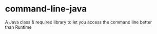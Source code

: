 # command-line-java
A Java class &amp; required library to let you access the command line better than Runtime
